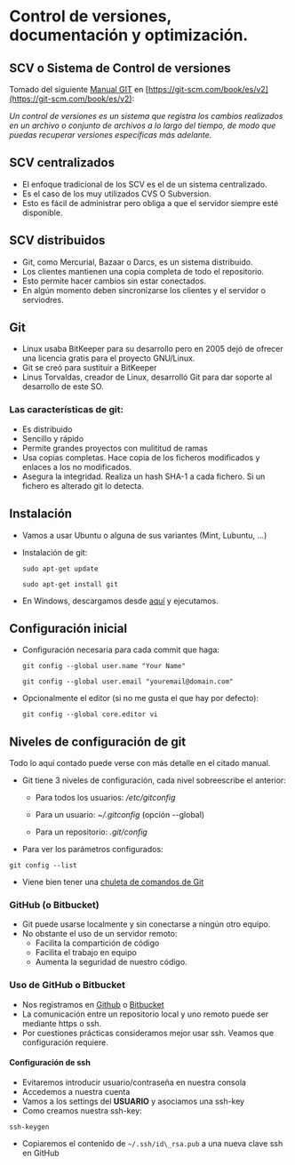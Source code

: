 # Control de versiones, documentación y optimización.



## SCV o Sistema de Control de versiones

Tomado del siguiente [Manual GIT](https://git-scm.com/book/es/v2) en [https://git-scm.com/book/es/v2](https://git-scm.com/book/es/v2):

_Un control de versiones es un sistema que registra los cambios realizados en un archivo o conjunto de archivos a lo largo del tiempo, 
de modo que puedas recuperar versiones específicas más adelante._


## SCV  centralizados

- El enfoque tradicional de los SCV es el de un sistema centralizado. 
- Es el caso de los muy utilizados CVS O Subversion. 
- Esto es fácil de administrar pero obliga a que el servidor siempre esté disponible.


## SCV  distribuidos

- Git, como Mercurial, Bazaar o Darcs, es un sistema distribuido. 
- Los clientes mantienen una copia completa de todo el repositorio.  
- Esto permite hacer cambios sin estar conectados. 
- En algún momento deben sincronizarse los clientes y el servidor o serviodres.



## Git
- Linux usaba BitKeeper para su desarrollo pero en 2005 dejó de ofrecer una licencia gratis para el proyecto GNU/Linux.
- Git se creó para sustituir a BitKeeper
- Linus Torvaldas, creador de Linux, desarrolló Git para dar soporte al desarrollo de este SO.


### Las características de git:

* Es distribuido
* Sencillo y rápido
* Permite grandes proyectos con mulititud de ramas
* Usa copias completas. Hace copia de los ficheros modificados y enlaces a los no modificados.
* Asegura la integridad. Realiza un hash SHA-1 a cada fichero. Si un fichero es alterado git lo detecta.


## Instalación
* Vamos a usar Ubuntu o alguna de sus variantes (Mint, Lubuntu, ...)
* Instalación de git:

  ```
  sudo apt-get update

  sudo apt-get install git
  ``` 
* En Windows, descargamos desde [aquí](https://git-scm.com/download/win) y ejecutamos.


## Configuración inicial

* Configuración necesaria para cada commit que haga:

  ```
  git config --global user.name "Your Name"

  git config --global user.email "youremail@domain.com"
  ```

* Opcionalmente el editor \(si no me gusta el que hay por defecto\):

  ```
  git config --global core.editor vi
  ```


## Niveles de configuración de git

Todo lo aquí contado puede verse con más detalle en el citado manual.

* Git tiene 3 niveles de configuración, cada nivel sobreescribe el anterior:

  * Para todos los usuarios: _/etc/gitconfig_

  * Para un usuario: _~/.gitconfig_ \(opción --global\)

  * Para un repositorio: _.git/config_


* Para ver los parámetros configurados:

```
git config --list
```

* Viene bien tener una [chuleta de comandos de Git](https://services.github.com/kit/downloads/github-git-cheat-sheet.pdf)



### GitHub \(o Bitbucket\)
- Git puede usarse localmente y sin conectarse a ningún otro equipo.
- No obstante el uso de un servidor remoto:
    - Facilita la compartición de código
    - Facilita el trabajo en equipo
    - Aumenta la seguridad de nuestro código.


### Uso de GitHub o Bitbucket
* Nos registramos en [Github](https://github.com/) o [Bitbucket](https://bitbucket.org)
* La comunicación entre un repositorio local y uno remoto puede ser mediante https o ssh.
* Por cuestiones prácticas consideramos mejor usar ssh. Veamos que configuración requiere.


#### Configuración de ssh
* Evitaremos introducir usuario/contraseña en nuestra consola
* Accedemos a nuestra cuenta
* Vamos a los settings del __USUARIO__ y asociamos una ssh-key
* Como creamos nuestra ssh-key:

```
ssh-keygen
```

* Copiaremos el contenido de  `~/.ssh/id\_rsa.pub`  a una nueva clave ssh en GitHub



